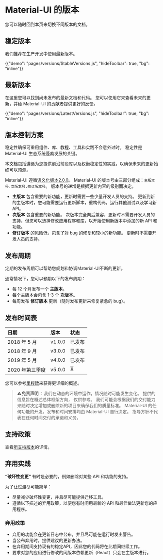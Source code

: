 # Material-UI 的版本

<p class="description">您可以随时回到本页来切换不同版本的文档。</p>

## 稳定版本

我们推荐在生产开发中使用最新版本。

{{"demo": "pages/versions/StableVersions.js", "hideToolbar": true, "bg": "inline"}}

## 最新版本

在这里您可以找到尚未发布的最新文档和代码。 您可以使用它来查看未来的更新，并给 Material-UI 的贡献者提供更好的反馈。

{{"demo": "pages/versions/LatestVersions.js", "hideToolbar": true, "bg": "inline"}}

## 版本控制方案

稳定性确保可重用组件、库、教程、工具和实践不会意外过时。 稳定性是 Material-UI 生态系统蓬勃发展的关键。

本文档包括遵循为您提供前沿前段库以及权衡稳定性的实践，以确保未来的更新始终可以预测。

Material-UI 遵循[语义化版本2.0.0](https://semver.org/)。 Material-UI 的版本号由三部分组成：`主版本号.次版本号.修订版本号`。 版本号的递增是根据更新内容的级别而决定。

- **主版本** 包含重要的新功能，更新时需要一些少量开发人员的支持。 更新到新的主版本时，您可能需要运行更新脚本，重构代码，运行其他测试以及学习新 API。
- **次版本** 包含重要的新功能。 次版本完全向后兼容，更新时不需要开发人员的支持，但您可以选择修改应用程序和库，以开始使用新版本中添加的新 API 和功能。
- **修订版本** 的风险低，包含了对 bug 的修复和较小的新功能。 更新时不需要开发人员的支持。

## 发布周期

定期的发布周期可以帮助您规划和协调Material-UI不断的更新。

通常情况下，您可以预期以下的发布周期：

- 每 12 个月发布一个 **主版本**。
- 每个主版本会包含 1-3 个 **次版本**。
- 每周发布 **修订版本** 更新（随时发布更新来修复紧急的 bug）。

## 发布时间表

| 日期       | 版本     | 状态  |
|:--------  |:------ |:--- |
| 2018 年 5 月  | v1.0.0 | 已发布 |
| 2018 年 9 月  | v3.0.0 | 已发布 |
| 2019 年 5 月  | v4.0.0 | 已发布 |
| 2020 年第三季度 | v5.0.0 | ⏳   |


您可以参考[里程碑](https://github.com/mui-org/material-ui/milestones)来获得更详细的概述。

> ⚠️**免责声明** ：我们在动态的环境中运作，情况随时可能发生变化。 提供的信息旨在概述总体框架方向， 仅供参考。 我们可能会根据我们的交付能力来随时决定增加或删除新的项目来确保我们的质量标准。 Material-UI 的任何功能的开发，发布和时间安排均由 Material-UI 自行决定。 指导方针不代表在任何时间交付的承诺和义务。

## 支持政策

查看[所支持版本](/getting-started/support/#supported-versions)的详情。

## 弃用实践

**“破坏性变更”** 有时是必要的，例如删除对某些 API 和功能的支持。

为了让过渡尽可能简单：

- 尽量减少破坏性变更，并且尽可能提供迁移工具。
- 遵循以下描述的弃用政策，以便您有时间用最新的 API 和最佳做法更新您的应用程序。

### 弃用政策

- 弃用的功能会在更新日志中公布，并且尽可能在运行时发出警告。
- 当公布弃用时，提供建议的更新办法。
- 在弃用期间支持现有的稳定API，因此您的代码将在此期间继续工作。
- 要求对您的应用进行修改的同版本依赖更新（React）只会在主版本进行。
